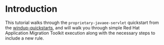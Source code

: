 # Introduction

This tutorial walks through the `proprietary-javaee-servlet` quickstart from the [windup-quickstarts](https://github.com/windup/windup-quickstarts/), and will walk you through simple Red Hat Application Migration Toolkit execution along with the necessary steps to include a new rule.
